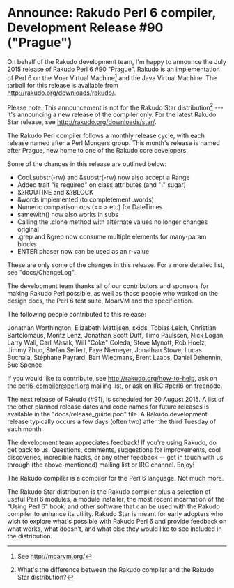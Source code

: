 # Announce: Rakudo Perl 6 compiler, Development Release #90 ("Prague")

On behalf of the Rakudo development team, I'm happy to announce the July
2015 release of Rakudo Perl 6 #90 "Prague". Rakudo is an implementation of
Perl 6 on the Moar Virtual Machine[^1] and the Java Virtual Machine. The
tarball for this release is available from <http://rakudo.org/downloads/rakudo/>.

Please note: This announcement is not for the Rakudo Star
distribution[^2] --- it's announcing a new release of the compiler
only. For the latest Rakudo Star release, see
<http://rakudo.org/downloads/star/>.

The Rakudo Perl compiler follows a monthly release cycle, with each
release named after a Perl Mongers group. This month's release is named after
Prague, new home to one of the Rakudo core developers.

Some of the changes in this release are outlined below:

* Cool.substr(-rw) and &substr(-rw) now also accept a Range
* Added trait "is required" on class attributes (and "!" sugar)
* &?ROUTINE and &?BLOCK
* &words implemented (to completement .words)
* Numeric comparison ops (== > etc) for DateTimes
* samewith() now also works in subs
* Calling the .clone method with alternate values no longer changes original
* .grep and &grep now consume multiple elements for many-param blocks
* ENTER phaser now can be used as an r-value

These are only some of the changes in this release. For a more
detailed list, see "docs/ChangeLog".

The development team thanks all of our contributors and sponsors for
making Rakudo Perl possible, as well as those people who worked on
the design docs, the Perl 6 test suite, MoarVM and the specification.

The following people contributed to this release:

Jonathan Worthington, Elizabeth Mattijsen, skids, Tobias Leich, Christian
Bartolomäus, Moritz Lenz, Jonathan Scott Duff, Timo Paulssen, Nick Logan, Larry
Wall, Carl Mäsak, Will "Coke" Coleda, Steve Mynott, Rob Hoelz, Jimmy Zhuo,
Stefan Seifert, Faye Niemeyer, Jonathan Stowe, Lucas Buchala, Stéphane Payrard,
Bart Wiegmans, Brent Laabs, Daniel Dehennin, Sue Spence

If you would like to contribute, see <http://rakudo.org/how-to-help>,
ask on the <perl6-compiler@perl.org> mailing list, or ask on IRC #perl6
on freenode.

The next release of Rakudo (#91), is scheduled for 20 August 2015.
A list of the other planned release dates and code names for future
releases is available in the "docs/release_guide.pod" file. A Rakudo
development release typically occurs a few days (often two) after the
third Tuesday of each month.

The development team appreciates feedback! If you're using Rakudo, do
get back to us. Questions, comments, suggestions for improvements, cool
discoveries, incredible hacks, or any other feedback -- get in touch with
us through (the above-mentioned) mailing list or IRC channel. Enjoy!

[^1]: See <http://moarvm.org/>

[^2]: What's the difference between the Rakudo compiler and the Rakudo
Star distribution?

The Rakudo compiler is a compiler for the Perl 6 language.
Not much more.

The Rakudo Star distribution is the Rakudo compiler plus a selection
of useful Perl 6 modules, a module installer, the most recent
incarnation of the "Using Perl 6" book, and other software that can
be used with the Rakudo compiler to enhance its utility.  Rakudo Star
is meant for early adopters who wish to explore what's possible with
Rakudo Perl 6 and provide feedback on what works, what doesn't, and
what else they would like to see included in the distribution.
